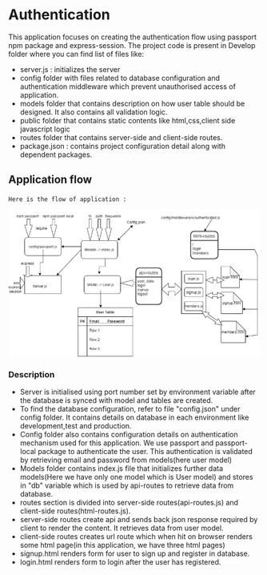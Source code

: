 # Authentication
This application focuses on creating the authentication flow using passport npm package and express-session. The project code is present in Develop folder where you can find list of files like:
- server.js : initializes the server
- config folder with files related to database configuration and authentication middleware which prevent unauthorised access of application.
- models folder that contains description on how user table should be designed. It also contains all validation logic.
- public folder that contains static contents like html,css,client side javascript logic
- routes folder that contains server-side and client-side routes.
- package.json : contains project configuration detail along with dependent packages.

## Application flow

```
Here is the flow of application :
```
![employee](./Assets/final.png)

### Description
- Server is initialised using port number set by environment variable after the database is synced with model and tables are created.
- To find the database configuration, refer to file "config.json" under config folder. It contains details on database in each environment like development,test and production.
- Config folder also contains configuration details on authentication mechanism used for this application. We use passport and passport-local package to authenticate the user. This authentication is validated by retrieving email and password from models(here user model)
- Models folder contains index.js file that initializes further data models(Here we have only one model which is User model) and stores in "db" variable which is used by api-routes to retrieve data from database.
- routes section is divided into server-side routes(api-routes.js) and client-side routes(html-routes.js).
- server-side routes create api and sends back json response required by client to render the content. It retrieves data from user model.
- client-side routes creates url route which when hit on browser renders some html page(in this application, we have three html pages)
- signup.html renders form for user to sign up and register in database.
- login.html renders form to login after the user has registered.